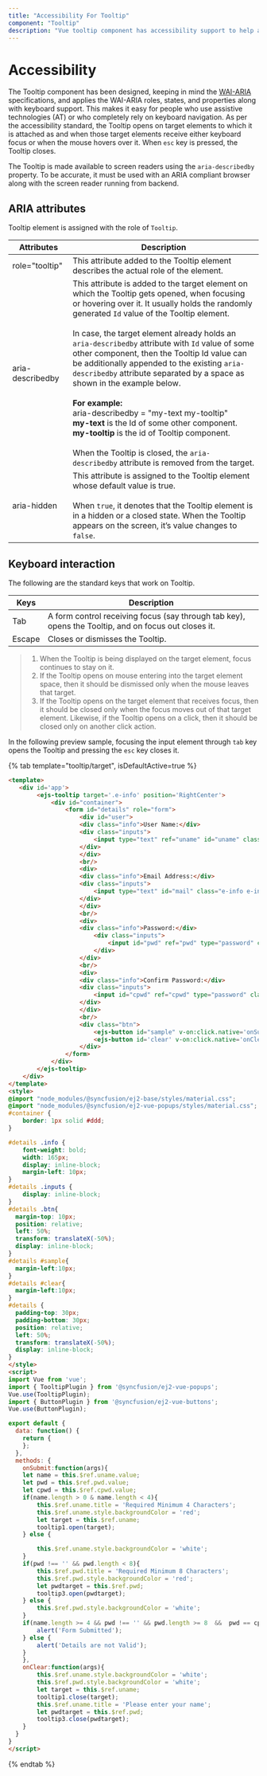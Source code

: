 ```yaml
---
title: "Accessibility For Tooltip"
component: "Tooltip"
description: "Vue tooltip component has accessibility support to help access the features via keyboard, on-screen readers, or other assistive technology devices."
---
```


# Accessibility

The Tooltip component has been designed, keeping in mind the [WAI-ARIA](http://www.w3.org/WAI/PF/aria-practices/) specifications, and
 applies the WAI-ARIA roles, states, and properties along with keyboard support. This makes it easy for people who use assistive
  technologies (AT) or who completely rely on keyboard navigation. As per the accessibility standard, the Tooltip opens on target elements
   to which it is attached as and when those target elements receive either keyboard focus or when the mouse hovers
    over it. When `esc` key is pressed, the Tooltip closes.

The Tooltip is made available to screen readers using the `aria-describedby` property. To be accurate, it must be used with an ARIA compliant
 browser along with the screen reader running from backend.

## ARIA attributes

Tooltip element is assigned with the role of `Tooltip`.

| Attributes | Description |
| --- | --- |
| role="tooltip" | This attribute  added to the Tooltip element describes the actual role of the element. |
| aria-describedby | This attribute is added to the target element on which the Tooltip gets opened, when focusing or hovering over it. It usually holds the randomly generated `Id` value of the Tooltip element. <br /> <br />In case, the target element already holds an `aria-describedby` attribute with `Id` value of some other component, then the Tooltip Id value can be additionally appended to the existing `aria-describedby` attribute separated by a space as shown in the example below.<br /><br /> **For example:** <br /> aria-describedby = "my-text my-tooltip" <br /> **my-text** is the Id of some other component.<br /> **my-tooltip** is the id of Tooltip component. <br /><br/> When the Tooltip is closed, the `aria-describedby` attribute is  removed from the target. |
| aria-hidden | This attribute is assigned to the Tooltip element whose default value is true. <br /><br /> When `true`, it denotes that the Tooltip element is in a hidden or a closed state. When the Tooltip appears on the screen, it’s value changes to `false`.|

## Keyboard interaction

The following are the standard keys that work on Tooltip.

|  Keys | Description |
| --- | --- |
| Tab | A form control receiving focus (say through tab key), opens the Tooltip, and on focus out closes it. |
| Escape | Closes or dismisses the Tooltip. |

> 1. When the Tooltip is being displayed on the target element, focus continues to stay on it.
> 2. If the Tooltip opens on mouse entering into the target element space, then it should be dismissed only when the mouse leaves that target.
> 3. If the Tooltip opens on the target element that receives focus, then it should be closed only when the focus moves out of that target element.
 Likewise, if the Tooltip opens on a click, then it should be closed only on another click action.

In the following preview sample, focusing the input element through `tab` key opens the Tooltip and  pressing the `esc` key closes it.

{% tab template="tooltip/target", isDefaultActive=true %}

```html
<template>
   <div id='app'>
        <ejs-tooltip target='.e-info' position='RightCenter'>
            <div id="container">
                <form id="details" role="form">
                    <div id="user">
                    <div class="info">User Name:</div>
                    <div class="inputs">
                        <input type="text" ref="uname" id="uname" class="e-info e-input" name="firstname" title="Please enter your name">
                    </div>
                    </div>
                    <br/>
                    <div>
                    <div class="info">Email Address:</div>
                    <div class="inputs">
                        <input type="text" id="mail" class="e-info e-input" name="email" title="Enter a valid email address">
                    </div>
                    </div>
                    <br/>
                    <div>
                    <div class="info">Password:</div>
                        <div class="inputs">
                            <input id="pwd" ref="pwd" type="password" class="e-info e-input" name="password" title="Be at least 8 characters length">
                        </div>
                    </div>
                    <br/>
                    <div>
                    <div class="info">Confirm Password:</div>
                    <div class="inputs">
                        <input id="cpwd" ref="cpwd" type="password" class="e-info e-input" name="Cpwd" title="Re-enter your password">
                    </div>
                    </div>
                    <br/>
                    <div class="btn">
                        <ejs-button id="sample" v-on:click.native='onSubmit'>Submit</ejs-button>
                        <ejs-button id='clear' v-on:click.native='onClear'type='reset'>Reset</ejs-button>
                    </div>
                </form>
            </div>
        </ejs-tooltip>
    </div>
</template>
<style>
@import "node_modules/@syncfusion/ej2-base/styles/material.css";
@import "node_modules/@syncfusion/ej2-vue-popups/styles/material.css";
#container {
    border: 1px solid #ddd;
}

#details .info {
    font-weight: bold;
    width: 165px;
    display: inline-block;
    margin-left: 10px;
}
#details .inputs {
    display: inline-block;
}
#details .btn{
  margin-top: 10px;
  position: relative;
  left: 50%;
  transform: translateX(-50%);
  display: inline-block;
}
#details #sample{
  margin-left:10px;
}
#details #clear{
  margin-left:10px;
}
#details {
  padding-top: 30px;
  padding-bottom: 30px;
  position: relative;
  left: 50%;
  transform: translateX(-50%);
  display: inline-block;
}
</style>
<script>
import Vue from 'vue';
import { TooltipPlugin } from '@syncfusion/ej2-vue-popups';
Vue.use(TooltipPlugin);
import { ButtonPlugin } from '@syncfusion/ej2-vue-buttons';
Vue.use(ButtonPlugin);

export default {
  data: function() {
    return {
    };
  },
  methods: {
    onSubmit:function(args){
    let name = this.$ref.uname.value;
    let pwd = this.$ref.pwd.value;
    let cpwd = this.$ref.cpwd.value;
    if(name.length > 0 & name.length < 4){
        this.$ref.uname.title = 'Required Minimum 4 Characters';
        this.$ref.uname.style.backgroundColor = 'red';
        let target = this.$ref.uname;
        tooltip1.open(target);
    } else {

        this.$ref.uname.style.backgroundColor = 'white';
    }
    if(pwd !== '' && pwd.length < 8){
        this.$ref.pwd.title = 'Required Minimum 8 Characters';
        this.$ref.pwd.style.backgroundColor = 'red';
        let pwdtarget = this.$ref.pwd;
        tooltip3.open(pwdtarget);
    } else {
        this.$ref.pwd.style.backgroundColor = 'white';
    }
    if(name.length >= 4 && pwd !== '' && pwd.length >= 8  &&  pwd == cpwd ){
        alert('Form Submitted');
    } else {
        alert('Details are not Valid');
    }
    },
    onClear:function(args){
        this.$ref.uname.style.backgroundColor = 'white';
        this.$ref.pwd.style.backgroundColor = 'white';
        let target = this.$ref.uname;
        tooltip1.close(target);
        this.$ref.uname.title = 'Please enter your name';
        let pwdtarget = this.$ref.pwd;
        tooltip3.close(pwdtarget);
    }
  }
}
</script>

```

{% endtab %}
